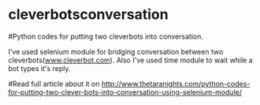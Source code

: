 # cleverbotsconversation

#Python codes for putting two cleverbots into conversation. 

I've used selenium module for bridging conversation between two cleverbots(www.cleverbot.com).
Also I've used time module to wait while a bot types it's reply. 

#Read full article about it on http://www.thetaranights.com/python-codes-for-putting-two-clever-bots-into-conversation-using-selenium-module/

